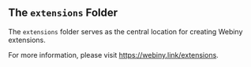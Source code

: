 ## The `extensions` Folder

The `extensions` folder serves as the central location for creating Webiny extensions.

For more information, please visit https://webiny.link/extensions.
